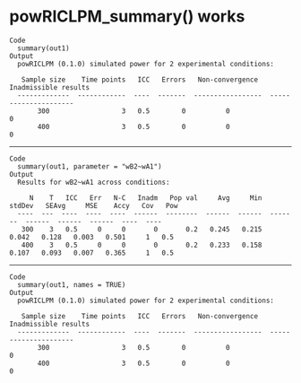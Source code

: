 # powRICLPM_summary() works

    Code
      summary(out1)
    Output
      powRICLPM (0.1.0) simulated power for 2 experimental conditions:
      
       Sample size    Time points   ICC   Errors   Non-convergence    Inadmissible results
      -------------  ------------  ----  -------  -----------------  ---------------------
           300                  3   0.5        0          0                              0
           400                  3   0.5        0          0                              0

---

    Code
      summary(out1, parameter = "wB2~wA1")
    Output
      Results for wB2~wA1 across conditions:
      
         N    T   ICC   Err   N-C   Inadm   Pop val     Avg     Min   stdDev   SEAvg     MSE    Accy   Cov   Pow
      ----  ---  ----  ----  ----  ------  --------  ------  ------  -------  ------  ------  ------  ----  ----
       300    3   0.5     0     0       0       0.2   0.245   0.215    0.042   0.128   0.003   0.501     1   0.5
       400    3   0.5     0     0       0       0.2   0.233   0.158    0.107   0.093   0.007   0.365     1   0.5

---

    Code
      summary(out1, names = TRUE)
    Output
      powRICLPM (0.1.0) simulated power for 2 experimental conditions:
      
       Sample size    Time points   ICC   Errors   Non-convergence    Inadmissible results
      -------------  ------------  ----  -------  -----------------  ---------------------
           300                  3   0.5        0          0                              0
           400                  3   0.5        0          0                              0

